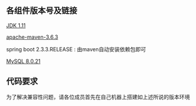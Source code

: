 ## 各组件版本号及链接

[JDK 1.11](https://www.oracle.com/java/technologies/javase-jdk11-downloads.html)

[apache-maven-3.6.3](https://maven.apache.org/download.cgi)

spring boot 2.3.3.RELEASE : 由maven自动安装依赖包即可

[MySQL 8.0.21](https://dev.mysql.com/downloads/mysql/)

## 代码要求
为了解决兼容性问题，请各位成员首先在自己机器上搭建如上述所说的版本环境
